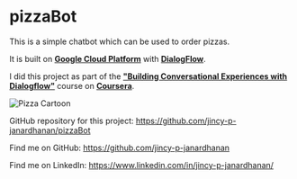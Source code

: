 # pizzaBot
This is a simple chatbot which can be used to order pizzas. 

It is built on [**Google Cloud Platform**](https://cloud.google.com) with [**DialogFlow**](https://dialogflow.com).

I did this project as part of the [**"Building Conversational Experiences with Dialogflow"**](https://www.coursera.org/learn/conversational-experiences-dialogflow) course on [**Coursera**](https://www.coursera.org).


![Pizza Cartoon](https://images.vexels.com/media/users/3/197251/isolated/lists/6cfbab7e0350f9ed97967c04f2619d97-cute-chef-with-pizza.png)

GitHub repository for this project: https://github.com/jincy-p-janardhanan/pizzaBot

Find me on GitHub: https://github.com/jincy-p-janardhanan

Find me on LinkedIn: https://www.linkedin.com/in/jincy-p-janardhanan/
